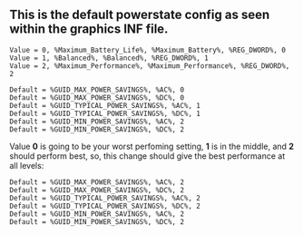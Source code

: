 ## This is the default powerstate config as seen within the graphics INF file.
```
Value = 0, %Maximum_Battery_Life%, %Maximum_Battery%, %REG_DWORD%, 0
Value = 1, %Balanced%, %Balanced%, %REG_DWORD%, 1
Value = 2, %Maximum_Performance%, %Maximum_Performance%, %REG_DWORD%, 2

Default = %GUID_MAX_POWER_SAVINGS%, %AC%, 0
Default = %GUID_MAX_POWER_SAVINGS%, %DC%, 0
Default = %GUID_TYPICAL_POWER_SAVINGS%, %AC%, 1
Default = %GUID_TYPICAL_POWER_SAVINGS%, %DC%, 1
Default = %GUID_MIN_POWER_SAVINGS%, %AC%, 2
Default = %GUID_MIN_POWER_SAVINGS%, %DC%, 2
```
Value **0** is going to be your worst perfoming setting, **1** is in the middle, and **2** should perform best, so, this change should give the best performance at all levels:
```
Default = %GUID_MAX_POWER_SAVINGS%, %AC%, 2
Default = %GUID_MAX_POWER_SAVINGS%, %DC%, 2
Default = %GUID_TYPICAL_POWER_SAVINGS%, %AC%, 2
Default = %GUID_TYPICAL_POWER_SAVINGS%, %DC%, 2
Default = %GUID_MIN_POWER_SAVINGS%, %AC%, 2
Default = %GUID_MIN_POWER_SAVINGS%, %DC%, 2
```

